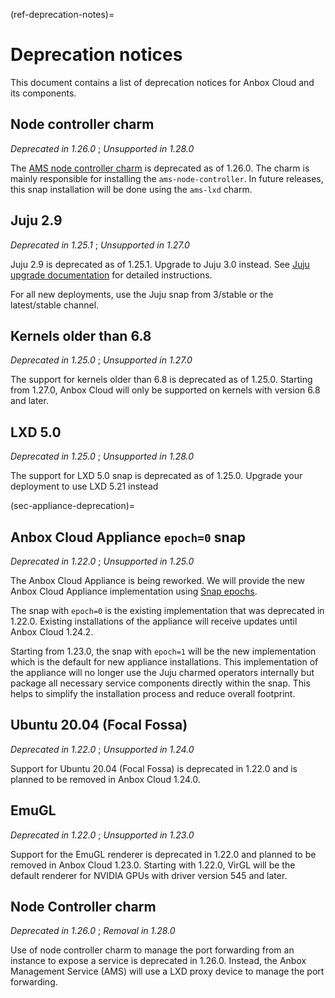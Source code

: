 (ref-deprecation-notes)=
# Deprecation notices

This document contains a list of deprecation notices for Anbox Cloud and its components.

## Node controller charm
*Deprecated in 1.26.0* ; *Unsupported in 1.28.0*

The [AMS node controller charm](https://charmhub.io/ams-node-controller) is deprecated as of 1.26.0. The charm is mainly responsible for installing the `ams-node-controller`. In future releases, this snap installation will be done using the `ams-lxd` charm.

## Juju 2.9
*Deprecated in 1.25.1* ; *Unsupported in 1.27.0*

Juju 2.9 is deprecated as of 1.25.1. Upgrade to Juju 3.0 instead. See [Juju upgrade documentation](https://canonical-juju.readthedocs-hosted.com/en/latest/user/howto/manage-your-deployment/upgrade-your-deployment/) for detailed instructions.

For all new deployments, use the Juju snap from 3/stable or the latest/stable channel.

## Kernels older than 6.8
*Deprecated in 1.25.0* ; *Unsupported in 1.27.0*

The support for kernels older than 6.8 is deprecated as of 1.25.0. Starting from 1.27.0, Anbox Cloud will only be supported on kernels with version 6.8 and later.

## LXD 5.0
*Deprecated in 1.25.0* ; *Unsupported in 1.28.0*

The support for LXD 5.0 snap is deprecated as of 1.25.0. Upgrade your deployment to use LXD 5.21 instead

(sec-appliance-deprecation)=
## Anbox Cloud Appliance `epoch=0` snap
*Deprecated in 1.22.0* ; *Unsupported in 1.25.0*

The Anbox Cloud Appliance is being reworked. We will provide the new Anbox Cloud Appliance implementation using [Snap epochs](https://snapcraft.io/docs/snap-epochs). 

The snap with `epoch=0` is the existing implementation that was deprecated in 1.22.0. Existing installations of the appliance will receive updates until Anbox Cloud 1.24.2.

Starting from 1.23.0, the snap with `epoch=1` will be the new implementation which is the default for new appliance installations. This implementation of the appliance will no longer use the Juju charmed operators internally but package all necessary service components directly within the snap. This helps to simplify the installation process and reduce overall footprint.

## Ubuntu 20.04 (Focal Fossa)
*Deprecated in 1.22.0* ; *Unsupported in 1.24.0*

Support for Ubuntu 20.04 (Focal Fossa) is deprecated in 1.22.0 and is planned to be removed in Anbox Cloud 1.24.0.

## EmuGL
*Deprecated in 1.22.0* ; *Unsupported in 1.23.0*

Support for the EmuGL renderer is deprecated in 1.22.0 and planned to be removed in Anbox Cloud 1.23.0. Starting with 1.22.0, VirGL will be the default renderer for NVIDIA GPUs with driver version 545 and later.

## Node Controller charm
*Deprecated in 1.26.0* ; *Removal in 1.28.0*

Use of node controller charm to manage the port forwarding from an instance to expose a service is deprecated in 1.26.0. Instead, the Anbox Management Service (AMS) will use a LXD proxy device to manage the port forwarding.
